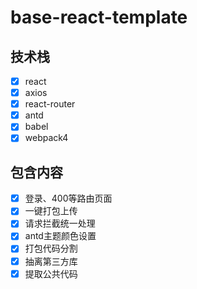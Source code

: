 # base-react-template

## 技术栈
- [x] react
- [x] axios
- [x] react-router
- [x] antd
- [x] babel
- [x] webpack4

## 包含内容
- [x] 登录、400等路由页面
- [x] 一键打包上传
- [x] 请求拦截统一处理
- [x] antd主题颜色设置
- [x] 打包代码分割
- [x] 抽离第三方库
- [x] 提取公共代码
